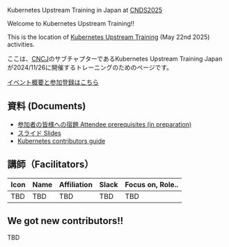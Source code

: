 Kubernetes Upstream Training in Japan at [CNDS2025](https://event.cloudnativedays.jp/cnds2025/)

Welcome to Kubernetes Upstream Training!!

This is the location of [Kubernetes Upstream Training](https://community.cncf.io/events/details/cncf-cloud-native-community-japan-presents-joint-meetup-kubernetes-upstream-training-in-japan-at-cnds2025-in-okinawa/) (May 22nd 2025) activities.

ここは、[CNCJ](https://community.cncf.io/cloud-native-community-japan/)のサブチャプターであるKubernetes Upstream Training Japan が2024/11/26に開催するトレーニングのためのページです。

[イベント概要と参加登録はこちら](https://community.cncf.io/events/details/cncf-cloud-native-community-japan-presents-joint-meetup-kubernetes-upstream-training-in-japan-at-cnds2025-in-okinawa/)

## 資料 (Documents)

* [参加者の皆様への宿題 Attendee prerequisites (in preparation)](../assets/attendee-prerequisites.md)
* [スライド Slides](../assets/slide.pdf)
* [Kubernetes contributors guide](https://github.com/kubernetes/community/tree/master/contributors/guide)

## 講師（Facilitators）

| Icon | Name | Affiliation | Slack | Focus on, Role.. |
| -----| ---- | ----------- | ----- | ---------------- |
| TBD | TBD | TBD | TBD | TBD |

## We got new contributors!!

TBD
